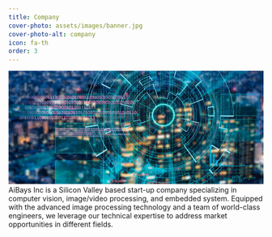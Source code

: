 ```yaml
---
title: Company
cover-photo: assets/images/banner.jpg
cover-photo-alt: company
icon: fa-th
order: 3
---
```

![company](assets/images/company1.jpg)
AiBays Inc is a Silicon Valley based start-up company specializing in computer vision, image/video processing, and embedded system. Equipped with the advanced image processing technology and a team of world-class engineers, we leverage our technical expertise to address market opportunities in different fields. 